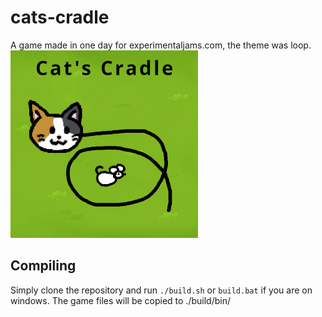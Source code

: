 # cats-cradle
A game made in one day for experimentaljams.com, the theme was loop.  
<img src='res/thumbnailcatscradle.png' width='300'>

## Compiling
Simply clone the repository and run `./build.sh` or `build.bat` if you are on windows. The game files will be copied to ./build/bin/

